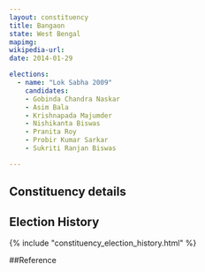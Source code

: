 ```yaml
---
layout: constituency
title: Bangaon
state: West Bengal
mapimg: 
wikipedia-url: 
date: 2014-01-29

elections: 
  - name: "Lok Sabha 2009"
    candidates: 
    - Gobinda Chandra Naskar 
    - Asim Bala 
    - Krishnapada Majumder 
    - Nishikanta Biswas 
    - Pranita Roy 
    - Probir Kumar Sarkar 
    - Sukriti Ranjan Biswas 

---
```

## Constituency details


## Election History
{% include "constituency_election_history.html" %}

##Reference
